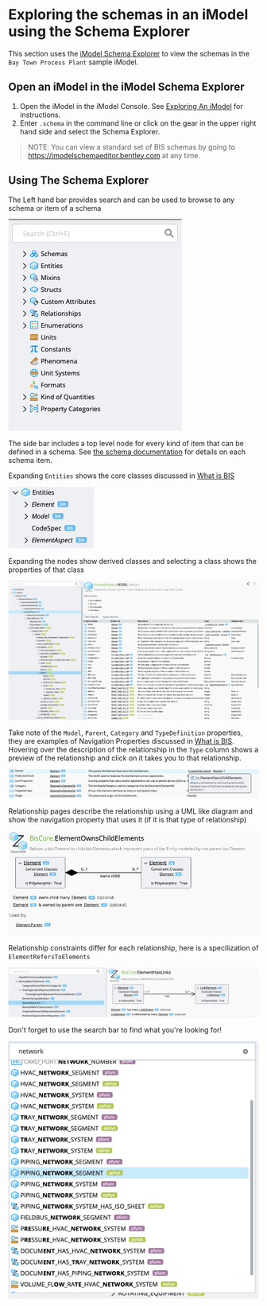 # Exploring the schemas in an iModel using the Schema Explorer

This section uses the [iModel Schema Explorer](https://imodelschemaeditor.bentley.com) to view the schemas in the `Bay Town Process Plant` sample iModel.

## Open an iModel in the iModel Schema Explorer

1. Open the iModel in the iModel Console.  See [Exploring An iModel](ExploringAniModel.md) for instructions.
1. Enter `.schema` in the command line or click on the gear in the upper right hand side and select the Schema Explorer.

> NOTE: You can view a standard set of BIS schemas by going to https://imodelschemaeditor.bentley.com at any time.

## Using The Schema Explorer

The Left hand bar provides search and can be used to browse to any schema or item of a schema

![iModel Schema Explorer left hand bar](media/schemaSideBar.png)

The side bar includes a top level node for every kind of item that can be defined in a schema.  See [the schema documentation](https://www.itwinjs.org/bis/ec/) for details on each schema item.

Expanding `Entities` shows the core classes discussed in [What is BIS](WhatIsBIS.md)

![Some Entity Classes](media/someEntityClasses.png)

Expanding the nodes show derived classes and selecting a class shows the properties of that class

![A Class Selected](media/aClassSelected.png)

Take note of the `Model`, `Parent`, `Category` and `TypeDefinition` properties, they are examples of Navigation Properties discussed in [What is BIS](WhatIsBIS.md).  Hovering over the description of the relationship in the `Type` column shows a preview of the relationship and click on it takes you to that relationship.

![Navigation Property pop up dialog](media/navPropPopUp.png)

Relationship pages describe the relationship using a UML like diagram and show the navigation property that uses it (if it is that type of relationship)

![A Relationship Selected](media/aRelationshipSelected.png)

Relationship constraints differ for each relationship, here is a specilization of `ElementRefersToElements`

![Element Has Links](media/elementHasLinks.png)

Don't forget to use the search bar to find what you're looking for!

![search](media/search.png)
